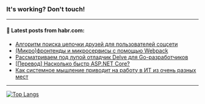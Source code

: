 ### It's working? Don't touch!

---
<!--
#### 🛠️ Technical stack:

![C++](https://img.shields.io/badge/C++-informational?logo=c%2B%2B&style=flat&logoColor=white&color=9C033A)
![Java](https://img.shields.io/badge/Java-informational?logo=java&style=flat&logoColor=white&color=007396)
![Kotlin](https://img.shields.io/badge/Kotlin-informational?logo=Kotlin&style=flat&logoColor=white&color=0095D5)
![JS](https://img.shields.io/badge/JS-informational?logo=javaScript&style=flat&logoColor=black&color=F7Df1E) <br>
![HTML5](https://img.shields.io/badge/HTML5-informational?logo=html5&style=flat&logoColor=white&color=E34F26)
![CSS3](https://img.shields.io/badge/CSS3-informational?logo=css3&style=flat&logoColor=white&color=157286)
![Sass](https://img.shields.io/badge/Saas-informational?logo=sass&style=flat&logoColor=white&color=hotpink)
![PHP](https://img.shields.io/badge/PHP-informational?logo=php&style=flat&logoColor=white&color=777BB4) <br>
![WebPAck](https://img.shields.io/badge/WebPack-informational?logo=webPack&style=flat&logoColor=white&color=FF6F00)
![Bootstrap](https://img.shields.io/badge/Bootstrap-informational?logo=Bootstrap&style=flat&logoColor=white&color=7952B3)
![MySQL](https://img.shields.io/badge/MySQL-informational?logo=MySQL&style=flat&logoColor=white&color=00f) <br>
![NodeJS](https://img.shields.io/badge/NodeJS-informational?logo=node.js&style=flat&logoColor=white&color=43853D)
![Spring](https://img.shields.io/badge/Spring-informational?logo=Spring&style=flat&logoColor=white&color=0A9EDC)
![Angular](https://img.shields.io/badge/Vue-informational?logo=vue.js&style=flat&logoColor=white&color=red)
![Git](https://img.shields.io/badge/Git-informational?logo=git&style=flat&logoColor=white&color=darkorange)

___
-->

#### 💬 Latest posts from habr.com:

<!-- BLOG-POST-LIST:START -->
- [Алгоритм поиска цепочки друзей для пользователей соцсети](https://habr.com/ru/post/701380/?utm_source=habrahabr&utm_medium=rss&utm_campaign=701380)
- [&lpar;Микро&rpar;фронтенды и микросервисы с помощью Webpack](https://habr.com/ru/post/701152/?utm_source=habrahabr&utm_medium=rss&utm_campaign=701152)
- [Рассматриваем под лупой отладчик Delve для Go-разработчиков](https://habr.com/ru/post/701198/?utm_source=habrahabr&utm_medium=rss&utm_campaign=701198)
- [[Перевод] Насколько быстр ASP.NET Core?](https://habr.com/ru/post/701352/?utm_source=habrahabr&utm_medium=rss&utm_campaign=701352)
- [Как системное мышление приводит на работу в ИТ из очень разных мест](https://habr.com/ru/post/701262/?utm_source=habrahabr&utm_medium=rss&utm_campaign=701262)
<!-- BLOG-POST-LIST:END -->

---

[![Top Langs](https://github-readme-stats.vercel.app/api/top-langs/?username=zloylis&layout=compact&hide_border=true&theme=dracula)](https://github.com/zloylis)
